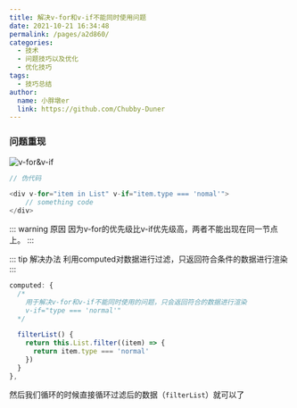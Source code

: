```yaml
---
title: 解决v-for和v-if不能同时使用问题
date: 2021-10-21 16:34:48
permalink: /pages/a2d860/
categories:
  - 技术
  - 问题技巧以及优化
  - 优化技巧
tags:
  - 技巧总结
author:
  name: 小胖墩er
  link: https://github.com/Chubby-Duner
---
```


### 问题重现
![v-for&v-if](https://cdn.jsdelivr.net/gh/Chubby-Duner/image-hosting@master/问题技巧总结/v-for&v-if.png)

```js
// 伪代码

<div v-for="item in List" v-if="item.type === 'nomal'">
	// something code
</div>
```
::: warning 原因
因为v-for的优先级比v-if优先级高，两者不能出现在同一节点上。
:::

::: tip 解决办法
利用computed对数据进行过滤，只返回符合条件的数据进行渲染
:::

```js
computed: {
  /*
    用于解决v-for和v-if不能同时使用的问题，只会返回符合的数据进行渲染
    v-if="type === 'normal'"
  */

  filterList() {
    return this.List.filter((item) => {
      return item.type === 'normal'
    })
  }
},
```

然后我们循环的时候直接循环过滤后的数据（`filterList`）就可以了